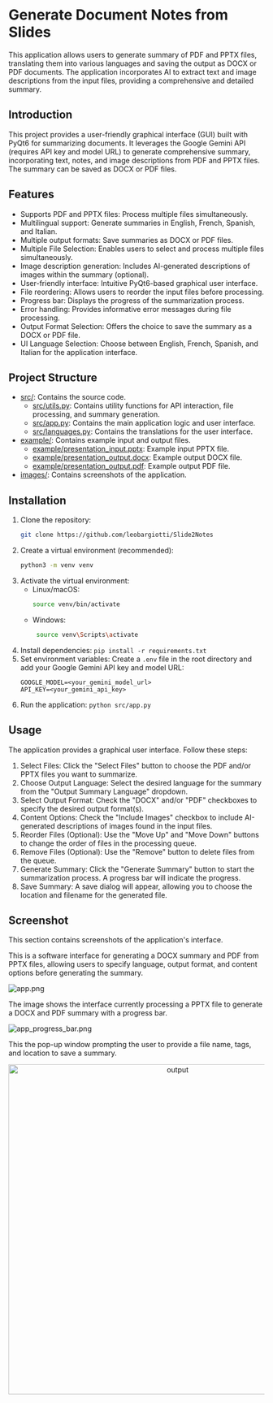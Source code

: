 # Generate Document Notes from Slides

This application allows users to generate summary of PDF and PPTX files, translating them into various languages and saving the output as DOCX or PDF documents.  The application incorporates AI to extract text and image descriptions from the input files, providing a comprehensive and detailed summary.

## Introduction

This project provides a user-friendly graphical interface (GUI) built with PyQt6 for summarizing documents. It leverages the Google Gemini API (requires API key and model URL) to generate comprehensive summary, incorporating text, notes, and image descriptions from PDF and PPTX files. The summary can be saved as DOCX or PDF files.

## Features

- Supports PDF and PPTX files:  Process multiple files simultaneously.
- Multilingual support:  Generate summaries in English, French, Spanish, and Italian.
- Multiple output formats: Save summaries as DOCX or PDF files.
- Multiple File Selection: Enables users to select and process multiple files simultaneously.
- Image description generation: Includes AI-generated descriptions of images within the summary (optional).
- User-friendly interface:  Intuitive PyQt6-based graphical user interface.
- File reordering: Allows users to reorder the input files before processing.
- Progress bar: Displays the progress of the summarization process.
- Error handling: Provides informative error messages during file processing.
- Output Format Selection:  Offers the choice to save the summary as a DOCX or PDF file.
- UI Language Selection: Choose between English, French, Spanish, and Italian for the application interface.


## Project Structure

- [src/](./src): Contains the source code.
    - [src/utils.py](./src/utils.py): Contains utility functions for API interaction, file processing, and summary generation.
    - [src/app.py](./src/app.py): Contains the main application logic and user interface.
    - [src/languages.py](./src/languages.py): Contains the translations for the user interface.
- [example/](./example): Contains example input and output files.
    - [example/presentation_input.pptx](./example/presentation_input.pptx): Example input PPTX file.
    - [example/presentation_output.docx](./example/presentation_output.docx): Example output DOCX file.
    - [example/presentation_output.pdf](./example/presentation_output.pdf): Example output PDF file.
- [images/](./images): Contains screenshots of the application.

## Installation

1. Clone the repository:    
    ```bash
    git clone https://github.com/leobargiotti/Slide2Notes
    ```
2. Create a virtual environment (recommended): 
    ```bash 
   python3 -m venv venv 
   ```
3. Activate the virtual environment:
   - Linux/macOS:     
      ```bash 
      source venv/bin/activate
      ```
   - Windows: 
     ```bash 
      source venv\Scripts\activate
      ```
4. Install dependencies: `pip install -r requirements.txt`
5. Set environment variables: Create a `.env` file in the root directory and add your Google Gemini API key and model URL:
   ```
   GOOGLE_MODEL=<your_gemini_model_url>
   API_KEY=<your_gemini_api_key>
   ```
6. Run the application: `python src/app.py`


## Usage

The application provides a graphical user interface.  Follow these steps:

1. Select Files: Click the "Select Files" button to choose the PDF and/or PPTX files you want to summarize.
2. Choose Output Language: Select the desired language for the summary from the "Output Summary Language" dropdown.
3. Select Output Format: Check the "DOCX" and/or "PDF" checkboxes to specify the desired output format(s).
4. Content Options: Check the "Include Images" checkbox to include AI-generated descriptions of images found in the input files.
5. Reorder Files (Optional): Use the "Move Up" and "Move Down" buttons to change the order of files in the processing queue.
6. Remove Files (Optional): Use the "Remove" button to delete files from the queue.
7. Generate Summary: Click the "Generate Summary" button to start the summarization process. A progress bar will indicate the progress.
8. Save Summary: A save dialog will appear, allowing you to choose the location and filename for the generated file.


## Screenshot

This section contains screenshots of the application's interface.

This is a software interface for generating a DOCX summary and PDF from PPTX files, allowing users to specify language, output format, and content options before generating the summary.

![app.png](./images/app.png)

The image shows the interface currently processing a PPTX file to generate a DOCX and PDF summary with a progress bar.

![app_progress_bar.png](./images/app_progress_bar.png)

This the pop-up window prompting the user to provide a file name, tags, and location to save a summary.

<p align="center">
    <img src="./images/pop_up_output.png" alt="output" width="650"/>
</p>

